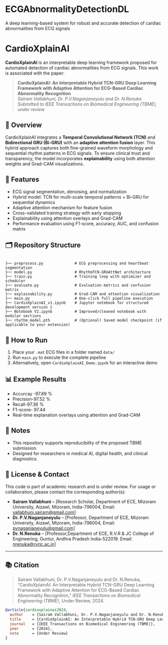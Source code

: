 # ECGAbnormalityDetectionDL
A deep learning-based system for robust and accurate detection of cardiac abnormalities from ECG signals


# CardioXplainAI

**CardioXplainAI** is an interpretable deep learning framework proposed for automated detection of cardiac abnormalities from ECG signals. This work is associated with the paper:

> **CardioXplainAI: An Interpretable Hybrid TCN-GRU Deep Learning Framework with Adaptive Attention for ECG-Based Cardiac Abnormality Recognition**  
> *Sairam Vallabhuni, Dr. P.V.Naganjaneyulu and Dr. N.Renuka*  
> *Submitted to IEEE Transactions on Biomedical Engineering (TBME), under review*

## 🔬 Overview

CardioXplainAI integrates a **Temporal Convolutional Network (TCN)** and **Bidirectional GRU (Bi-GRU)** with an **adaptive attention fusion** layer. This hybrid approach captures both fine-grained waveform morphology and sequential rhythm patterns in ECG signals. To ensure clinical trust and transparency, the model incorporates **explainability** using both attention weights and Grad-CAM visualizations.

## 🚀 Features
- ECG signal segmentation, denoising, and normalization
- Hybrid model: TCN for multi-scale temporal patterns + Bi-GRU for sequential dynamics
- Adaptive attention mechanism for feature fusion
- Cross-validated training strategy with early stopping
- Explainability using attention overlays and Grad-CAM
- Performance evaluation using F1-score, accuracy, AUC, and confusion matrix

## 🗂️ Repository Structure
```

├── preprocess.py              # ECG preprocessing and heartbeat segmentation
├── model.py                   # RhythmTCN-GRUAttNet architecture
├── train.py                   # Training loop with optimizer and scheduler
├── evaluate.py                # Evaluation metrics and confusion matrix
├── explainability.py          # Grad-CAM and attention visualization
├── main.py                    # One-click full pipeline execution
├── CardioXplainAI_v1.ipynb    # Jupyter notebook for structured development version 1
├── Notebook V2.ipynb          # Improved/cleaned notebook with modular sections
├── rhythm_model.pth           # (Optional) Saved model checkpoint (if applicable to your extension)
```


## 🧪 How to Run
1. Place your `.mat` ECG files in a folder named `data/`
2. Run `main.py` to execute the complete pipeline
3. Alternatively, open `CardioXplainAI_Demo.ipynb` for an interactive demo

## 📊 Example Results
- Accurcay -97.89 %
- Precision-97.52 %
- Recall-97.36 %
- F1-score- 97.44
- Real-time explanation overlays using attention and Grad-CAM

## 📌 Notes
- This repository supports reproducibility of the proposed TBME submission.
- Designed for researchers in medical AI, digital health, and clinical diagnostics.

## 📄 License & Contact
This code is part of academic research and is under review. For usage or collaboration, please contact the corresponding author(s):

- **Sairam Vallabhuni** – [Research Scholar, Department of ECE,
Mizoram University, Aizawl, Mizoram, India-796004, Email: vallabhuni.sairam@gmail.com]  
- **Dr. P.V.Naganjaneyulu** – [Professor, Department of ECE,
Mizoram University, Aizawl, Mizoram, India-796004, Email: pvnaganjaneyulu@gmail.com]
- **Dr. N.Renuka** – [Professor,Department of ECE, R.V.R & JC College of Engineering, Guntur, Andhra Pradesh India-522019.
Email: nrenuka@rvrjc.ac.in]

---

## 📚 Citation

> Sairam Vallabhuni, Dr. P.V.Naganjaneyulu and Dr. N.Renuka, “CardioXplainAI: An Interpretable Hybrid TCN-GRU Deep Learning Framework with Adaptive Attention for ECG-Based Cardiac Abnormality Recognition,” *IEEE Transactions on Biomedical Engineering (TBME)*, Under Review, 2024.

```bibtex
@article{cardioxplainai2024,
  author    = {Sairam Vallabhuni, Dr. P.V.Naganjaneyulu and Dr. N.Renuka},
  title     = {CardioXplainAI: An Interpretable Hybrid TCN-GRU Deep Learning Framework with Adaptive Attention for ECG-Based Cardiac Abnormality Recognition},
  journal   = {IEEE Transactions on Biomedical Engineering (TBME)},
  year      = {2024},
  note      = {Under Review}
}
```
